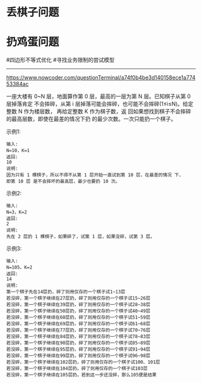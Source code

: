 # 丢棋子问题
# 扔鸡蛋问题
#四边形不等式优化 
#寻找业务限制的尝试模型 

---

https://www.nowcoder.com/questionTerminal/a74f0b4be3d140158ece1a77453384ac

一座大楼有 0~N 层，地面算作第 0 层，最高的一层为第 N 层。已知棋子从第 0 层掉落肯定 不会摔碎，从第 i 层掉落可能会摔碎，也可能不会摔碎(1≤i≤N)。给定整数 N 作为楼层数， 再给定整数 K 作为棋子数，返 回如果想找到棋子不会摔碎的最高层数，即使在最差的情况下扔 的最少次数。一次只能扔一个棋子。

示例1:
```text
输入:
N=10，K=1
返回:
10
说明:
因为只有 1 棵棋子，所以不得不从第 1 层开始一直试到第 10 层，在最差的情况 下，
即第 10 层 是不会摔坏的最高层，最少也要扔 10 次。
```
示例2:
```text
输入:
N=3，K=2
返回:
2
说明:
先在 2 层扔 1 棵棋子，如果碎了，试第 1 层，如果没碎，试第 3 层。 
```
示例3:
```text
输入:
N=105，K=2
返回:
14
说明:
第一个棋子先在14层扔，碎了则用仅存的一个棋子试1~13层
若没碎，第一个棋子继续在27层扔，碎了则用仅存的一个棋子试15~26层
若没碎，第一个棋子继续在39层扔，碎了则用仅存的一个棋子试28~38层
若没碎，第一个棋子继续在50层扔，碎了则用仅存的一个棋子试40~49层
若没碎，第一个棋子继续在60层扔，碎了则用仅存的一个棋子试51~59层
若没碎，第一个棋子继续在69层扔，碎了则用仅存的一个棋子试61~68层
若没碎，第一个棋子继续在77层扔，碎了则用仅存的一个棋子试70~76层
若没碎，第一个棋子继续在84层扔，碎了则用仅存的一个棋子试78~83层
若没碎，第一个棋子继续在90层扔，碎了则用仅存的一个棋子试85~89层
若没碎，第一个棋子继续在95层扔，碎了则用仅存的一个棋子试91~94层
若没碎，第一个棋子继续在99层扔，碎了则用仅存的一个棋子试96~98层
若没碎，第一个棋子继续在102层扔，碎了则用仅存的一个棋子试100、101层
若没碎，第一个棋子继续在104层扔，碎了则用仅存的一个棋子试103层
若没碎，第一个棋子继续在105层扔，若到这一步还没碎，那么105便是结果
```